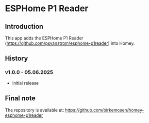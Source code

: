 # ESPHome P1 Reader

## Introduction
This app adds the ESPHome P1 Reader (https://github.com/psvanstrom/esphome-p1reader) into Homey.

## History

### v1.0.0 - 05.06.2025
- Initial release

## Final note ##
The repository is available at: https://github.com/birkemosen/homey-esphome-p1reader